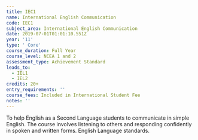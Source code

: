 ```yaml
---
title: IEC1
name: International English Communication
code: IEC1
subject_area: International English Communication
date: 2019-07-01T01:01:10.551Z
year: '11'
type: ' Core'
course_duration: Full Year
course_level: NCEA 1 and 2
assessment_type: Achievement Standard
leads_to:
  - IEL1
  - IEL2
credits: 20+
entry_requirements: ''
course_fees: Included in International Student Fee
notes: ''
---
```

To help English as a Second Language students to communicate in simple English. The course involves listening to others and responding confidently in spoken and written forms. English Language standards.
